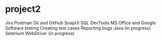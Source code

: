 # project2

Jira
Postman
Git and GitHub
SoapUI
SQL
DevTools
MS Office and Google
Software testing
Creating test cases
Reporting bugs
Java (in progress)
Selenium WebDriver (in progress)
